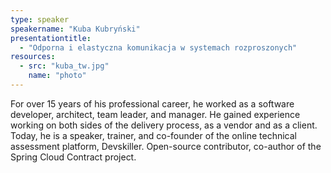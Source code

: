 ```yaml
---
type: speaker
speakername: "Kuba Kubryński"
presentationtitle:
  - "Odporna i elastyczna komunikacja w systemach rozproszonych"
resources:
  - src: "kuba_tw.jpg"
    name: "photo"
---
```

For over 15 years of his professional career, he worked as a
software developer, architect, team leader, and manager.
He gained experience working on both sides of the delivery process,
as a vendor and as a client. Today, he is a speaker, trainer, and co-founder
of the online technical assessment platform, Devskiller.
Open-source contributor, co-author of the Spring Cloud Contract project.
